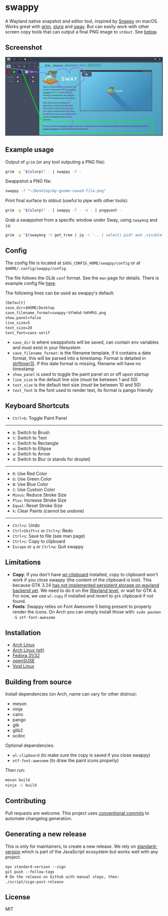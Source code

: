 # swappy

A Wayland native snapshot and editor tool, inspired by [Snappy] on macOS. Works great with [grim], [slurp] and [sway]. But can easily work with other screen copy tools that can output a final PNG image to `stdout`. See [below](#example-usage).

## Screenshot

![Swappy Screenshot](docs/images/screenshot-1.0.0.png)

## Example usage

Output of `grim` (or any tool outputing a PNG file):

```sh
grim -g "$(slurp)" - | swappy -f -
```

Swappshot a PNG file:

```sh
swappy -f "~/Desktop/my-gnome-saved-file.png"
```

Print final surface to stdout (useful to pipe with other tools):

```sh
grim -g "$(slurp)" - | swappy -f - -o - | pngquant -
```

Grab a swappshot from a specific window under Sway, using `swaymsg` and `jq`:

```sh
grim -g "$(swaymsg -t get_tree | jq -r '.. | select(.pid? and .visible?) | .rect | "\(.x),\(.y) \(.width)x\(.height)"' | slurp)" - | swappy -f -
```

## Config

The config file is located at `$XDG_CONFIG_HOME/swappy/config` or at `$HOME/.config/swappy/config`.

The file follows the GLib `conf` format. See the `man` page for details. There is example config file [here](example/config).

The following lines can be used as swappy's default:

```
[Default]
save_dir=$HOME/Desktop
save_filename_format=swappy-%Y%m%d-%H%M%S.png
show_panel=false
line_size=5
text_size=20
text_font=sans-serif
```

-   `save_dir` is where swappshots will be saved, can contain env variables and must exist in your filesystem
-   `save_filename_format`: is the filename template, if it contains a date format, this will be parsed into a timestamp. Format is detailed in [strftime(3)](https://linux.die.net/man/3/strftime). If this date format is missing, filename will have no timestamp
-   `show_panel` is used to toggle the paint panel on or off upon startup
-   `line_size` is the default line size (must be between 1 and 50)
-   `text_size` is the default text size (must be between 10 and 50)
-   `text_font` is the font used to render text, its format is pango friendly

## Keyboard Shortcuts

-   `Ctrl+b`: Toggle Paint Panel

<hr>

-   `b`: Switch to Brush
-   `t`: Switch to Text
-   `r`: Switch to Rectangle
-   `o`: Switch to Ellipse
-   `a`: Switch to Arrow
-   `d`: Switch to Blur (`d` stands for droplet)

<hr>

-   `R`: Use Red Color
-   `G`: Use Green Color
-   `B`: Use Blue Color
-   `C`: Use Custom Color
-   `Minus`: Reduce Stroke Size
-   `Plus`: Increase Stroke Size
-   `Equal`: Reset Stroke Size
-   `k`: Clear Paints (cannot be undone)

<hr>

-   `Ctrl+z`: Undo
-   `Ctrl+Shift+z` or `Ctrl+y`: Redo
-   `Ctrl+s`: Save to file (see man page)
-   `Ctrl+c`: Copy to clipboard
-   `Escape` or `q` or `Ctrl+w`: Quit swappy

## Limitations

-   **Copy**: If you don't have [wl-clipboard] installed, copy to clipboard won't work if you close swappy (the content of the clipboard is lost). This because GTK 3.24 [has not implemented persistent storage on wayland backend yet](https://gitlab.gnome.org/GNOME/gtk/blob/3.24.13/gdk/wayland/gdkdisplay-wayland.c#L857). We need to do it on the [Wayland level](https://github.com/swaywm/wlr-protocols/blob/master/unstable/wlr-data-control-unstable-v1.xml), or wait for GTK 4. For now, we use `wl-copy` if installed and revert to `gtk` clipboard if not found.
-   **Fonts**: Swappy relies on Font Awesome 5 being present to properly render the icons. On Arch you can simply install those with: `sudo pacman -S otf-font-awesome`

## Installation

-   [Arch Linux](https://aur.archlinux.org/packages/swappy)
-   [Arch Linux (git)](https://aur.archlinux.org/packages/swappy-git)
-   [Fedora 31/32](https://copr.fedorainfracloud.org/coprs/wef/swappy)
-   [openSUSE](https://build.opensuse.org/package/show/X11:Wayland/swappy)
-   [Void Linux](https://github.com/void-linux/void-packages/tree/master/srcpkgs/swappy)

## Building from source

Install dependencies (on Arch, name can vary for other distros):

-   meson
-   ninja
-   cairo
-   pango
-   gtk
-   glib2
-   scdoc

Optional dependencies:

-   `wl-clipboard` (to make sure the copy is saved if you close swappy)
-   `otf-font-awesome` (to draw the paint icons properly)

Then run:

```sh
meson build
ninja -C build
```

## Contributing

Pull requests are welcome. This project uses [conventional commits](https://www.conventionalcommits.org/en/v1.0.0/) to automate changelog generation.

## Generating a new release

This is only for maintainers, to create a new release. We rely on [standard-version](https://github.com/conventional-changelog/standard-version) which is part of the JavaScript ecosystem but works well with any project.

```
npx standard-version --sign
git push --follow-tags
# Do the release on Github with manual steps, then:
./script/sign-post-release
```

## License

MIT

[snappy]: http://snappy-app.com/
[slurp]: https://github.com/emersion/slurp
[grim]: https://github.com/emersion/grim
[sway]: https://github.com/swaywm/sway
[wl-clipboard]: https://github.com/bugaevc/wl-clipboard
